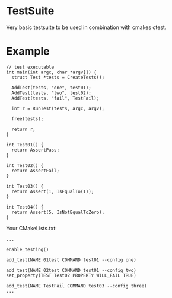 # TestSuite
Very basic testsuite to be used in combination with cmakes ctest.
# Example
```
// test executable
int main(int argc, char *argv[]) {
  struct Test *tests = CreateTests();

  AddTest(tests, "one", test01);
  AddTest(tests, "two", test02);
  AddTest(tests, "fail", TestFail);

  int r = RunTest(tests, argc, argv);

  free(tests);

  return r;
}

int Test01() {
  return AssertPass;
}

int Test02() {
  return AssertFail;
}

int Test03() {
  return Assert(1, IsEqualTo(1));
}

int Test04() {
  return Assert(5, IsNotEqualToZero);
}

```
Your CMakeLists.txt:
```
...

enable_testing()

add_test(NAME 01test COMMAND test01 --config one)

add_test(NAME 02test COMMAND test01 --config two)
set_property(TEST Test02 PROPERTY WILL_FAIL TRUE)

add_test(NAME TestFail COMMAND test03 --config three)
...
```
